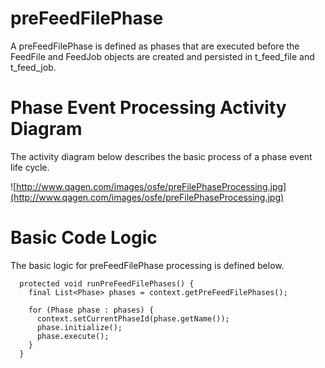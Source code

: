 # preFeedFilePhase #

A preFeedFilePhase is defined as phases that are executed before the FeedFile and FeedJob
objects are created and persisted in t\_feed\_file and t\_feed\_job.

# Phase Event Processing Activity Diagram #
The activity diagram below describes the basic process of a phase event life cycle.

![http://www.qagen.com/images/osfe/preFilePhaseProcessing.jpg](http://www.qagen.com/images/osfe/preFilePhaseProcessing.jpg)

# Basic Code Logic #
The basic logic for preFeedFilePhase processing is defined below.
```
  protected void runPreFeedFilePhases() {
    final List<Phase> phases = context.getPreFeedFilePhases();

    for (Phase phase : phases) {
      context.setCurrentPhaseId(phase.getName());
      phase.initialize();
      phase.execute();
    }
  }
```